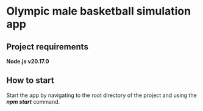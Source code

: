 # Olympic male basketball simulation app 

## Project requirements

**Node.js v20.17.0** 

## How to start
Start the app by navigating to the root directory of the project and using the ***npm start*** command.
